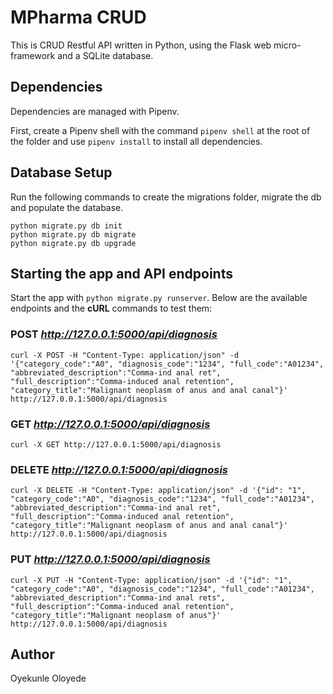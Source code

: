 # MPharma CRUD

This is CRUD Restful API written in Python, using the Flask web micro-framework and a SQLite database.

## Dependencies

Dependencies are managed with Pipenv.

First, create a Pipenv shell with the command `pipenv shell` at the root of the folder and use `pipenv install` to install all dependencies.

## Database Setup

Run the following commands to create the migrations folder, migrate the db and populate the database.

```
python migrate.py db init
python migrate.py db migrate
python migrate.py db upgrade
```

## Starting the app and API endpoints

Start the app with `python migrate.py runserver`. Below are the available endpoints and the **cURL** commands to test them:

### POST *http://127.0.0.1:5000/api/diagnosis*

```
curl -X POST -H "Content-Type: application/json" -d '{"category_code":"A0", "diagnosis_code":"1234", "full_code":"A01234", "abbreviated_description":"Comma-ind anal ret", "full_description":"Comma-induced anal retention", "category_title":"Malignant neoplasm of anus and anal canal"}' http://127.0.0.1:5000/api/diagnosis
```

### GET *http://127.0.0.1:5000/api/diagnosis*

```
curl -X GET http://127.0.0.1:5000/api/diagnosis
```

### DELETE *http://127.0.0.1:5000/api/diagnosis*

```
curl -X DELETE -H "Content-Type: application/json" -d '{"id": "1", "category_code":"A0", "diagnosis_code":"1234", "full_code":"A01234", "abbreviated_description":"Comma-ind anal ret", "full_description":"Comma-induced anal retention", "category_title":"Malignant neoplasm of anus and anal canal"}' http://127.0.0.1:5000/api/diagnosis
```

### PUT *http://127.0.0.1:5000/api/diagnosis*

```
curl -X PUT -H "Content-Type: application/json" -d '{"id": "1", "category_code":"A0", "diagnosis_code":"1234", "full_code":"A01234", "abbreviated_description":"Comma-ind anal rets", "full_description":"Comma-induced anal retention", "category_title":"Malignant neoplasm of anus"}' http://127.0.0.1:5000/api/diagnosis
```

## Author

Oyekunle Oloyede
